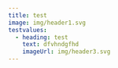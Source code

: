 ```yaml
---
title: test
image: img/header1.svg
testvalues:
  - heading: test
    text: dfvhndgfhd
    imageUrl: img/header3.svg
---
```

